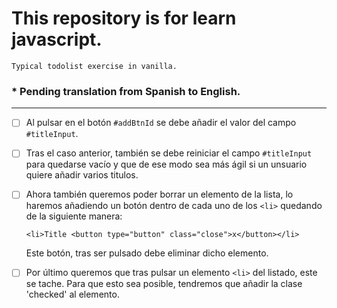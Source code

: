 # This repository is for learn javascript.

	Typical todolist exercise in vanilla.

### * Pending translation from Spanish to English.

---

- [ ] Al pulsar en el botón `#addBtnId` se debe añadir  el valor del campo `#titleInput`.
- [ ] Tras el caso anterior, también se debe reiniciar el campo `#titleInput` para quedarse vacío y que de ese modo sea más ágil si un unsuario quiere añadir varios titulos.
- [ ] Ahora también queremos poder borrar un elemento de la lista, lo haremos añadiendo un botón dentro de cada uno de los `<li>`
	quedando de la siguiente manera:

	```
	<li>Title <button type="button" class="close">x</button></li>
	```
	Este botón, tras ser pulsado debe eliminar dicho elemento.

- [ ] Por último queremos que tras pulsar un elemento `<li>` del listado, este se tache. Para que esto sea posible, tendremos que añadir la clase 'checked' al elemento.